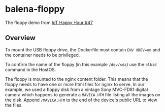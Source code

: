 # balena-floppy
The floppy demo from [IoT Happy Hour #47](https://www.youtube.com/watch?v=GLzRwLen6Hc)

## Overview

To mount the USB floppy drive, the Dockerfile must contain `ENV UDEV=on` and the container needs to be privileged.

To confirm the name of the floppy (in this example `/dev/sda`) use the `blkid` command in the HostOS.

The floppy is mounted to the nginx content folder. This means that the floppy needs to have one or more html files for nginx to serve. In our example, we used a floppy disk from a vintage Sony MVC-FD81 digital camera which happens to generate a `MAVICA.HTM` file listing all the images on the disk. Append `/MAVICA.HTM` to the end of the device's public URL to view the files.

